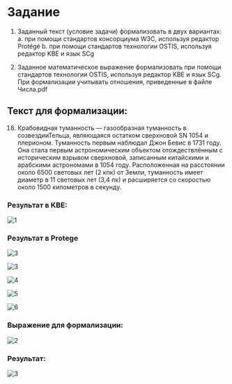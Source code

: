 # Задание

1. Заданный текст (условие задачи) формализовать в двух вариантах:
a. при помощи стандартов консорциума W3C, используя редактор Protégé
b. при помощи стандартов технологии OSTIS, используя редактор KBE и
язык SCg

2. Заданное математическое выражение формализовать при помощи стандартов
технологии OSTIS, используя редактор KBE и язык SCg. При формализации
учитывать отношения, приведенные в файле Числа.pdf

## Текст для формализации:

18. Крабовидная туманность — газообразная туманность в созвездииТельца, являющаяся остатком
сверхновой SN 1054 и плерионом. Туманность первым наблюдал Джон Бевис в 1731 году. Она
стала первым астрономическим объектом отождествлённым с историческим взрывом
сверхновой, записанным китайскими и арабскими астрономами в 1054 году. Расположенная на
расстоянии около 6500 световых лет (2 кпк) от Земли, туманность имеет диаметр в 11 световых
лет (3,4 пк) и расширяется со скоростью около 1500 километров в секунду.

### Результат в KBE:

![1](https://github.com/iis-32170x/RPIIS/blob/Давыдов_Р/sem2/img/изображение_2024-05-27_141616822.png)

### Результат в Protege

![3](https://github.com/iis-32170x/RPIIS/blob/Давыдов_Р/sem2/img/изображение_2024-05-28_094400678.png)

![3](https://github.com/iis-32170x/RPIIS/blob/Давыдов_Р/sem2/img/изображение_2024-05-28_094412178.png)

![4](https://github.com/iis-32170x/RPIIS/blob/Давыдов_Р/sem2/img/изображение_2024-05-28_094422506.png)

![5](https://github.com/iis-32170x/RPIIS/blob/Давыдов_Р/sem2/img/изображение_2024-05-28_094441323.png)

![6](https://github.com/iis-32170x/RPIIS/blob/Давыдов_Р/sem2/img/изображение_2024-05-28_094451027.png)

### Выражение для формализации:

![2](https://github.com/iis-32170x/RPIIS/blob/Давыдов_Р/sem2/img/изображение_2024-05-27_142227662.png)

### Результат:

![3](https://github.com/iis-32170x/RPIIS/blob/Давыдов_Р/sem2/img/изображение_2024-05-27_141730052.png)
